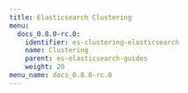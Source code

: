 ```yaml
---
title: Elasticsearch Clustering
menu:
  docs_0.8.0-rc.0:
    identifier: es-clustering-elasticsearch
    name: Clustering
    parent: es-elasticsearch-guides
    weight: 20
menu_name: docs_0.8.0-rc.0
---
```


